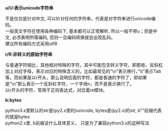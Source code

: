 **u/U:表示unicode字符串**



不是仅仅是针对中文, 可以针对任何的字符串，代表是对字符串进行unicode编码。  
一般英文字符在使用各种编码下, 基本都可以正常解析, 所以一般不带u；但是中文, 必须表明所需编码, 否则一旦编码转换就会出现乱码。  
建议所有编码方式采用utf8



**r/R:非转义的原始字符串**



与普通字符相比，其他相对特殊的字符，其中可能包含转义字符，即那些，反斜杠加上对应字母，表示对应的特殊含义的，比如最常见的”\n”表示换行，”\t”表示Tab等。而如果是以r开头，那么说明后面的字符，都是普通的字符了，即如果是“\n”那么表示一个反斜杠字符，一个字母n，而不是表示换行了。  
以r开头的字符，常用于正则表达式，对应着re模块。



**b:bytes**

  
python3.x里默认的str是\(py2.x里的\)unicode, bytes是\(py2.x\)的str, b”“前缀代表的就是bytes  
python2.x里, b前缀没什么具体意义， 只是为了兼容python3.x的这种写法

